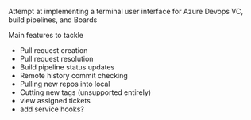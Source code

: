 Attempt at implementing a terminal user interface for Azure Devops VC, build pipelines, and Boards

Main features to tackle

- Pull request creation
- Pull request resolution
- Build pipeline status updates
- Remote history commit checking
- Pulling new repos into local
- Cutting new tags (unsupported entirely)
- view assigned tickets
- add service hooks?
